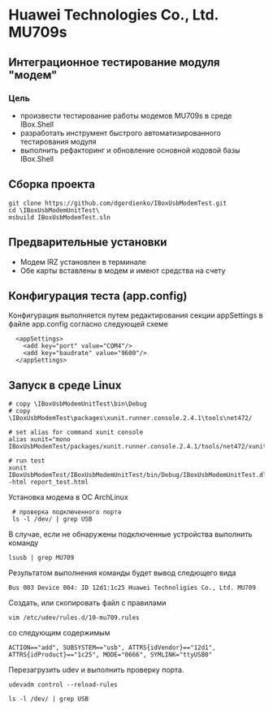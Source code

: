 # Huawei Technologies Co., Ltd. MU709s


## Интеграционное тестирование модуля "модем"

### Цель

  - произвести тестирование работы модемов MU709s в среде IBox.Shell
  - разработать инструмент быстрого автоматизированного тестирования модуля
  - выполнить рефакторинг и обновление основной кодовой базы IBox.Shell

## Сборка проекта 

```
git clone https://github.com/dgordienko/IBoxUsbModemTest.git
cd \IBoxUsbModemUnitTest\
msbuild IBoxUsbModemTest.sln

```

## Предварительные установки

 - Модем IRZ установлен в терминале
 - Обе карты вставлены в модем и имеют средства на счету

## Конфигурация теста (app.config)

  Конфигурация выполняется путем редактирования секции appSettings в файле app.config согласно следующей схеме

```
  <appSettings>
    <add key="port" value="COM4"/>
    <add key="baudrate" value="9600"/>
  </appSettings>
```


## Запуск в среде Linux

```
# copy \IBoxUsbModemUnitTest\bin\Debug
# copy \IBoxUsbModemTest\packages\xunit.runner.console.2.4.1\tools\net472/

# set alias for command xunit console
alias xunit="mono IBoxUsbModemTest/packages/xunit.runner.console.2.4.1/tools/net472/xunit.console.exe"

# run test
xunit IBoxUsbModemTest/IBoxUsbModemUnitTest/bin/Debug/IBoxUsbModemUnitTest.dll -html report_test.html

```

Установка модема в OC ArchLinux
~~~
 # проверка подключенного порта 
 ls -l /dev/ | grep USB
~~~

В случае, если не обнаружены подключенные устройства выполнить команду

~~~
lsusb | grep MU709
~~~

Результатом выполнения команды будет вывод следющего вида
~~~
Bus 003 Device 004: ID 12d1:1c25 Huawei Technoligies Co., Ltd. MU709
~~~
Создать, или скопировать файл с правилами

~~~
vim /etc/udev/rules.d/10-mu709.rules
~~~
со следующим содержимым
~~~
ACTION=="add", SUBSYSTEM=="usb", ATTRS{idVendor}=="12d1", ATTRS{idProduct}=="1c25", MODE="0666", SYMLINK="ttyUSB0"
~~~

Перезагрузить udev и выполнить проверку порта.
~~~
udevadm control --reload-rules

ls -l /dev/ | grep USB
~~~
